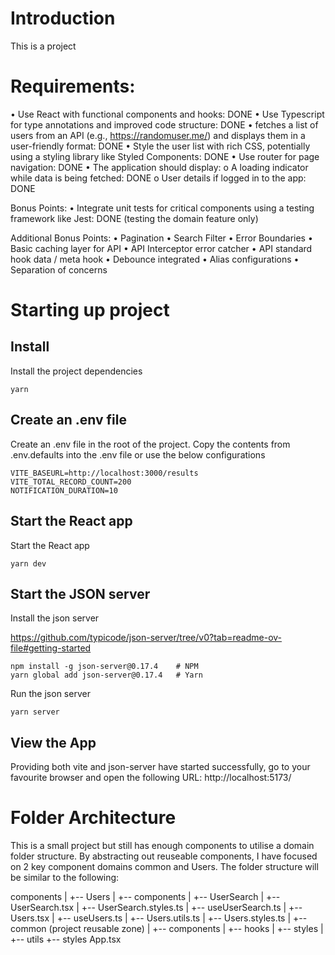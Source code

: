 # Introduction

This is a project 

# Requirements:

• Use React with functional components and hooks: DONE
• Use Typescript for type annotations and improved code structure: DONE
• fetches a list of users from an API (e.g., https://randomuser.me/) and displays them in a user-friendly format: DONE
• Style the user list with rich CSS, potentially using a styling library like Styled Components: DONE
• Use router for page navigation: DONE
• The application should display:
  o A loading indicator while data is being fetched: DONE
  o User details if logged in to the app: DONE

Bonus Points:
• Integrate unit tests for critical components using a testing framework like Jest: DONE (testing the domain feature only)


Additional Bonus Points:
• Pagination
• Search Filter
• Error Boundaries
• Basic caching layer for API
• API Interceptor error catcher
• API standard hook data / meta hook
• Debounce integrated
• Alias configurations
• Separation of concerns

# Starting up project

## Install

Install the project dependencies

```
yarn
```

## Create an .env file

Create an .env file in the root of the project.  Copy the contents from .env.defaults into the .env file or use the below configurations

```
VITE_BASEURL=http://localhost:3000/results
VITE_TOTAL_RECORD_COUNT=200
NOTIFICATION_DURATION=10
```

## Start the React app

Start the React app

```
yarn dev
```

## Start the JSON server

Install the json server

https://github.com/typicode/json-server/tree/v0?tab=readme-ov-file#getting-started

```
npm install -g json-server@0.17.4    # NPM
yarn global add json-server@0.17.4   # Yarn
```

Run the json server

```
yarn server
```

## View the App

Providing both vite and json-server have started successfully, go to your favourite browser and open the following URL: http://localhost:5173/

# Folder Architecture

This is a small project but still has enough components to utilise a domain folder structure. By abstracting out reuseable components, I have focused on 2 key component domains common and Users. The folder structure will be similar to the following:

components
|  +-- Users
|     +-- components
|         +-- UserSearch
|             +-- UserSearch.tsx
|             +-- UserSearch.styles.ts
|             +-- useUserSearch.ts
|     +-- Users.tsx
|     +-- useUsers.ts
|     +-- Users.utils.ts
|     +-- Users.styles.ts
|  +-- common (project reusable zone)
|     +-- components
|     +-- hooks
|     +-- styles
|     +-- utils
+-- styles
App.tsx